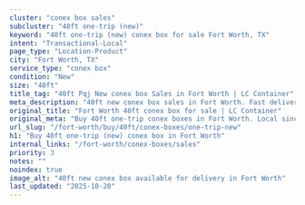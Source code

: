 ```yaml
---
cluster: "conex box sales"
subcluster: "40ft one-trip (new)"
keyword: "40ft one-trip (new) conex box for sale Fort Worth, TX"
intent: "Transactional-Local"
page_type: "Location-Product"
city: "Fort Worth, TX"
service_type: "conex box"
condition: "New"
size: "40ft"
title_tag: "40ft Pqj New conex box Sales in Fort Worth | LC Container"
meta_description: "40ft new conex box sales in Fort Worth. Fast delivery, competitive pricing. Serving conex boxes area. Quote ID: HK0. Call (214) 524-4168 for your free quote today."
original_title: "Fort Worth 40ft conex box for sale | LC Container"
original_meta: "Buy 40ft one-trip conex boxes in Fort Worth. Local since 2003. New & used inventory. Fast delivery. Get your free quote — call (214) 524-4168 today."
url_slug: "/fort-worth/buy/40ft/conex-boxes/one-trip-new"
h1: "Buy 40ft one-trip (new) conex box in Fort Worth"
internal_links: "/fort-worth/conex-boxes/sales"
priority: 3
notes: ""
noindex: true
image_alt: "40ft new conex box available for delivery in Fort Worth"
last_updated: "2025-10-20"
---
```


<!-- TODO: Add unique city/inventory copy, images, and internal links here. -->
